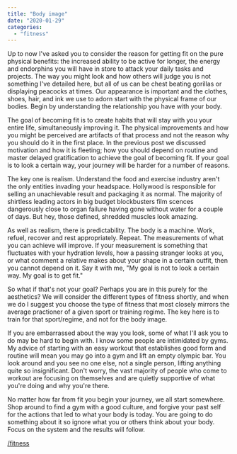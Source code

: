 ```yaml
---
title: "Body image"
date: "2020-01-29"
categories: 
  - "fitness"
---
```


Up to now I've asked you to consider the reason for getting fit on the pure physical benefits: the increased ability to be active for longer, the energy and endorphins you will have in store to attack your daily tasks and projects. The way you might look and how others will judge you is not something I've detailed here, but all of us can be chest beating gorillas or displaying peacocks at times. Our appearance is important and the clothes, shoes, hair, and ink we use to adorn start with the physical frame of our bodies. Begin by understanding the relationship you have with your body.

  

The goal of becoming fit is to create habits that will stay with you your entire life, simultaneously improving it. The physical improvements and how you might be perceived are artifacts of that process and not the reason why you should do it in the first place. In the previous post we discussed motivation and how it is fleeting; how you should depend on routine and master delayed gratification to achieve the goal of becoming fit. If your goal is to look a certain way, your journey will be harder for a number of reasons.

  

The key one is realism. Understand the food and exercise industry aren't the only entities invading your headspace. Hollywood is responsible for selling an unachievable result and packaging it as normal. The majority of shirtless leading actors in big budget blockbusters film scences dangerously close to organ failure having gone without water for a couple of days. But hey, those defined, shredded muscles look amazing.

  

As well as realism, there is predictability. The body is a machine. Work, refuel, recover and rest appropriately. Repeat. The measurements of what you can achieve will improve. If your measurement is something that fluctuates with your hydration levels, how a passing stranger looks at you, or what comment a relative makes about your shape in a certain outfit, then you cannot depend on it. Say it with me, "My goal is not to look a certain way. My goal is to get fit."

  

So what if that's not your goal? Perhaps you are in this purely for the aesthetics? We will consider the different types of fitness shortly, and when we do I suggest you choose the type of fitness that most closely mirrors the average practioner of a given sport or training regime. The key here is to train for that sport/regime, and not for the body image.

  

If you are embarrassed about the way you look, some of what I'll ask you to do may be hard to begin with. I know some people are intimidated by gyms. My advice of starting with an easy workout that establishes good form and routine will mean you may go into a gym and lift an empty olympic bar. You look around and you see no one else, not a single person, lifting anything quite so insignificant. Don't worry, the vast majority of people who come to workout are focusing on themselves and are quietly supportive of what you're doing and why you're there.

  

No matter how far from fit you begin your journey, we all start somewhere. Shop around to find a gym with a good culture, and forgive your past self for the actions that led to what your body is today. You are going to do something about it so ignore what you or others think about your body. Focus on the system and the results will follow.

  

[/fitness](https://lifebeyondfife.com/fitness)
